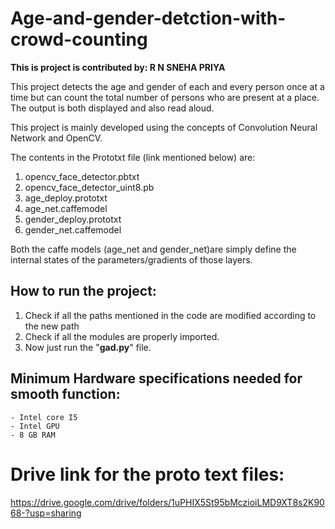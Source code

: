 # Age-and-gender-detction-with-crowd-counting

**This is project is contributed by: R N SNEHA PRIYA**

This project detects the age and gender of each and every person once at a time but can count the total number of persons who are present at a place. The output is both displayed and also read aloud. 

This project is mainly developed using the concepts of Convolution Neural Network and OpenCV.

The contents in the Prototxt file (link mentioned below) are:

1. opencv_face_detector.pbtxt
2. opencv_face_detector_uint8.pb
3. age_deploy.prototxt
4. age_net.caffemodel
5. gender_deploy.prototxt
6. gender_net.caffemodel

Both the caffe models (age_net and gender_net)are simply define the internal states of the parameters/gradients of those layers.

## How to run the project:

1. Check if all the paths mentioned in the code are modified according to the new path
2. Check if all the modules are properly imported.
3. Now just run the "**gad.py**" file.

## Minimum Hardware specifications needed for smooth function:
	- Intel core I5
	- Intel GPU
	- 8 GB RAM 

# Drive link for the proto text files:
https://drive.google.com/drive/folders/1uPHIX5St95bMczioiLMD9XT8s2K9068-?usp=sharing

